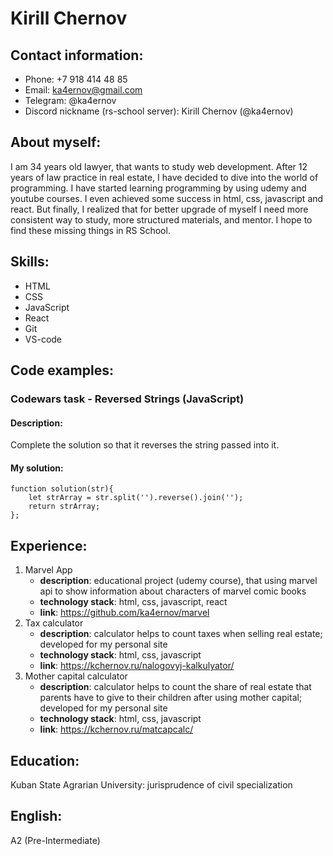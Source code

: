 # Kirill Chernov

## Contact information:
* Phone: +7 918 414 48 85
* Email: ka4ernov@gmail.com
* Telegram: @ka4ernov
* Discord nickname (rs-school server): Kirill Chernov (@ka4ernov)

## About myself:
I am 34 years old lawyer, that wants to study web development. After 12 years of law practice in real estate, I have decided to dive into the world of programming. I have started learning programming by using udemy and youtube courses. I even achieved some success in html, css, javascript and react. But finally, I realized that for better upgrade of myself I need more consistent way to study, more structured materials, and mentor. I hope to find these missing things in RS School.

## Skills:
* HTML
* CSS
* JavaScript
* React
* Git
* VS-code

## Code examples:
### Codewars task - Reversed Strings (JavaScript)
#### Description: 
Complete the solution so that it reverses the string passed into it.
#### My solution:
```
function solution(str){
    let strArray = str.split('').reverse().join('');
    return strArray;
};
```

## Experience:

1. Marvel App
    * **description**: educational project (udemy course), that using marvel api to show information about characters of marvel comic books
    * **technology stack**: html, css, javascript, react
    * **link**: https://github.com/ka4ernov/marvel
2. Tax calculator
    * **description**: calculator helps to count taxes when selling real estate; developed for my personal site
    * **technology stack**: html, css, javascript
    * **link**: https://kchernov.ru/nalogovyj-kalkulyator/
3. Mother capital calculator
    * **description**: calculator helps to count the share of real estate that parents have to give to their children after using mother capital; developed for my personal site
    * **technology stack**: html, css, javascript
    * **link**: https://kchernov.ru/matcapcalc/

## Education:
Kuban State Agrarian University: jurisprudence of civil specialization

## English:
A2 (Pre-Intermediate)